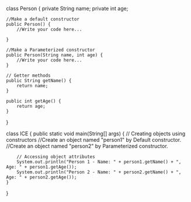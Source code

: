 class Person {
    private String name;
    private int age;

    //Make a default constructor
    public Person() {
        //Write your code here...

    }

    //Make a Parameterized constructor
    public Person(String name, int age) {
        //Write your code here...
    }

    // Getter methods
    public String getName() {
        return name;
    }

    public int getAge() {
        return age;
    }
}

class ICE {
    public static void main(String[] args) {
        // Creating objects using constructors
        //Create an object named "person1" by Default constructor.
        //Create an object named "person2" by Parameterized constructor.

        // Accessing object attributes
        System.out.println("Person 1 - Name: " + person1.getName() + ", Age: " + person1.getAge());
        System.out.println("Person 2 - Name: " + person2.getName() + ", Age: " + person2.getAge());
    }
}
